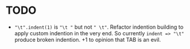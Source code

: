 TODO
====

*   `"\t".indent(1)` is `"\t "` but not `" \t"`. Refactor indention building
    to apply custom indention in the very end.
    So currently `indent => "\t"` produce broken indention.
    +1 to opinion that TAB is an evil.
